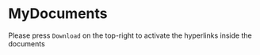 # MyDocuments

Please press `Download` on the top-right to activate the hyperlinks inside the documents
